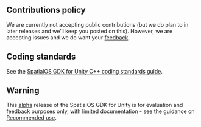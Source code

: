 ## Contributions policy

We are currently not accepting public contributions (but we do plan to in later releases and we’ll keep you posted on this). However, we are accepting issues and we do want your [feedback](https://github.com/spatialos/gdk-for-unity#give-us-feedback).

## Coding standards
See the [SpatialOS GDK for Unity C++ coding standards guide]({{urlRoot}}/contributions/unity-gdk-coding-standards).

## Warning
This [alpha](https://docs.improbable.io/reference/latest/shared/release-policy#maturity-stages) release of the SpatialOS GDK for Unity is for evaluation and feedback purposes only, with limited documentation - see the guidance on [Recommended use](https://github.com/spatialos/gdk-for-unity#recommended-use).
